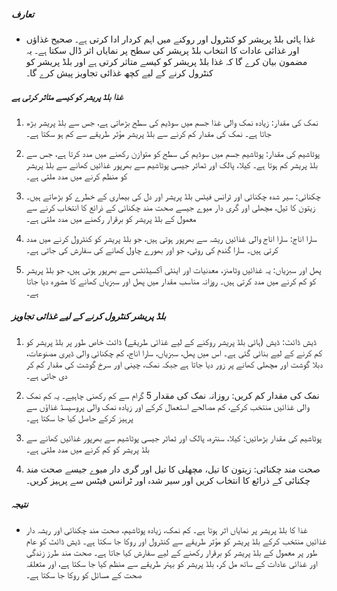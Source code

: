 ##### تعارف
* غذا ہائی بلڈ پریشر کو کنٹرول اور روکنے میں اہم کردار ادا کرتی ہے۔ صحیح غذاؤں اور غذائی عادات کا انتخاب بلڈ پریشر کی سطح پر نمایاں اثر ڈال سکتا ہے۔ یہ مضمون بیان کرے گا کہ غذا بلڈ پریشر کو کیسے متاثر کرتی ہے اور بلڈ پریشر کو کنٹرول کرنے کے لیے کچھ غذائی تجاویز پیش کرے گا۔

##### غذا بلڈ پریشر کو کیسے متاثر کرتی ہے
1. نمک کی مقدار: زیادہ نمک والی غذا جسم میں سوڈیم کی سطح بڑھاتی ہے، جس سے بلڈ پریشر بڑھ جاتا ہے۔ نمک کی مقدار کم کرنے سے بلڈ پریشر مؤثر طریقے سے کم ہو سکتا ہے۔

2. پوٹاشیم کی مقدار: پوٹاشیم جسم میں سوڈیم کی سطح کو متوازن رکھنے میں مدد کرتا ہے، جس سے بلڈ پریشر کم ہوتا ہے۔ کیلا، پالک اور ٹماٹر جیسی پوٹاشیم سے بھرپور غذائیں کھانے سے بلڈ پریشر کو منظم کرنے میں مدد ملتی ہے۔

3. چکنائی: سیر شدہ چکنائی اور ٹرانس فیٹس بلڈ پریشر اور دل کی بیماری کے خطرے کو بڑھاتے ہیں۔ زیتون کا تیل، مچھلی اور گری دار میوے جیسے صحت مند چکنائی کے ذرائع کا انتخاب کرنے سے معمول کے بلڈ پریشر کو برقرار رکھنے میں مدد ملتی ہے۔

4. سارا اناج: سارا اناج والی غذائیں ریشہ سے بھرپور ہوتی ہیں، جو بلڈ پریشر کو کنٹرول کرنے میں مدد کرتی ہیں۔ سارا گندم کی روٹی، جو اور بھورے چاول کھانے کی سفارش کی جاتی ہے۔

5. پھل اور سبزیاں: یہ غذائیں وٹامنز، معدنیات اور اینٹی آکسیڈنٹس سے بھرپور ہوتی ہیں، جو بلڈ پریشر کو کم کرنے میں مدد کرتی ہیں۔ روزانہ مناسب مقدار میں پھل اور سبزیاں کھانے کا مشورہ دیا جاتا ہے۔

##### بلڈ پریشر کنٹرول کرنے کے لیے غذائی تجاویز
1. ڈیش ڈائٹ: ڈیش (ہائی بلڈ پریشر روکنے کے لیے غذائی طریقے) ڈائٹ خاص طور پر بلڈ پریشر کو کم کرنے کے لیے بنائی گئی ہے۔ اس میں پھل، سبزیاں، سارا اناج، کم چکنائی والی ڈیری مصنوعات، دبلا گوشت اور مچھلی کھانے پر زور دیا جاتا ہے جبکہ نمک، چینی اور سرخ گوشت کی مقدار کم کر دی جاتی ہے۔

2. نمک کی مقدار کم کریں: روزانہ نمک کی مقدار 5 گرام سے کم رکھنی چاہیے۔ یہ کم نمک والی غذائیں منتخب کرکے، کم مصالحے استعمال کرکے اور زیادہ نمک والی پروسیسڈ غذاؤں سے پرہیز کرکے حاصل کیا جا سکتا ہے۔

3. پوٹاشیم کی مقدار بڑھائیں: کیلا، سنترہ، پالک اور ٹماٹر جیسی پوٹاشیم سے بھرپور غذائیں کھانے سے بلڈ پریشر کو کم کرنے میں مدد ملتی ہے۔

4. صحت مند چکنائی: زیتون کا تیل، مچھلی کا تیل اور گری دار میوے جیسے صحت مند چکنائی کے ذرائع کا انتخاب کریں اور سیر شدہ اور ٹرانس فیٹس سے پرہیز کریں۔

##### نتیجہ
* غذا کا بلڈ پریشر پر نمایاں اثر ہوتا ہے۔ کم نمک، زیادہ پوٹاشیم، صحت مند چکنائی اور ریشہ دار غذائیں منتخب کرکے بلڈ پریشر کو مؤثر طریقے سے کنٹرول اور روکا جا سکتا ہے۔ ڈیش ڈائٹ کو عام طور پر معمول کے بلڈ پریشر کو برقرار رکھنے کے لیے سفارش کیا جاتا ہے۔ صحت مند طرز زندگی اور غذائی عادات کے ساتھ مل کر، بلڈ پریشر کو بہتر طریقے سے منظم کیا جا سکتا ہے، اور متعلقہ صحت کے مسائل کو روکا جا سکتا ہے۔